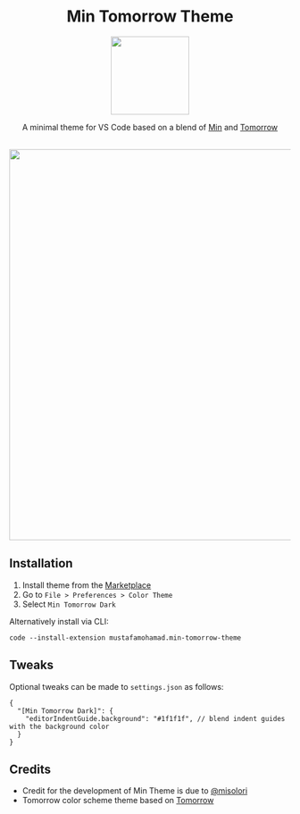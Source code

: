 <div align="center">

# Min Tomorrow Theme


<img src="https://user-images.githubusercontent.com/4319522/194106653-9720759f-3d1a-4ed6-8943-9594e2fe2424.svg" width="140" />

A minimal theme for VS Code based on a blend of [Min](https://github.com/misolori/min-theme) and [Tomorrow](https://github.com/microsoft/vscode-themes/tree/master/tomorrow)
</div>


<div align="center">

<br />
<img src="https://user-images.githubusercontent.com/4319522/194112054-ea527f4c-eeeb-43e1-8d62-914bd2a512c1.png" width="700" />


</div>

## Installation

1. Install theme from the [Marketplace](https://marketplace.visualstudio.com/items?itemName=mustafamohamad.min-tomorrow-theme)
2. Go to `File > Preferences > Color Theme`
3. Select `Min Tomorrow Dark`

Alternatively install via CLI:
```
code --install-extension mustafamohamad.min-tomorrow-theme
```

## Tweaks

Optional tweaks can be made to `settings.json` as follows:
```
{
  "[Min Tomorrow Dark]": {
    "editorIndentGuide.background": "#1f1f1f", // blend indent guides with the background color
  }
}
```



## Credits

- Credit for the development of Min Theme is due to [@misolori](https://github.com/misolori)
- Tomorrow color scheme theme based on [Tomorrow](https://github.com/microsoft/vscode-themes/tree/master/tomorrow)
